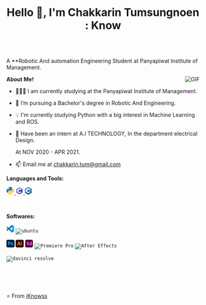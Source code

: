
<div align="center">
<h1 title="hi"> Hello 👋, I'm Chakkarin Tumsungnoen : Know</h1>
</div>


<br />
<br />

A **Robotic And automation Engineering Student at Panyapiwat Institute of Management.

<img align="right" alt="GIF" src="https://i.pinimg.com/originals/5c/92/10/5c9210fa44211b161c56fc11302ca5a2.gif"/>

**About Me!**

- 👨🏽‍💻 I am currently studying at the Panyapiwat Institute of Management.
- 💼 I’m pursuing a Bachelor's degree in Robotic And Engineering.
- :bulb: I'm currently studying Python with a big interest in Machine Learning and ROS. 
- :closed_book: Have been an intern at A.I TECHNOLOGY, In the department electrical Design.

  At NOV 2020 - APR 2021.
- 📫 Email me at [chakkarin.tum@gmail.com](chakkarin.tum@gmail.com)

**Languages and Tools:** 

<a href="https://www.python.org" target="_blank"> <code><img height="20" alt="Python" 
  src="https://github.com/Aakarsh-B/trying-repos/blob/master/python-5.svg?raw=true"/></code>
<a href="https://www.cprogramming.com/" target="_blank"> <code><img height="20" alt="C" 
  src="https://github.com/Aakarsh-B/trying-repos/blob/master/c-programming.png"/></code>
<a href="https://www.w3schools.com/cpp/" target="_blank"> <code><img height="20" alt="C++" 
  src="https://github.com/Aakarsh-B/trying-repos/blob/master/c++.png"/></code> </a>

<br />

**Softwares:**

<code><img height="20" alt="vscode"
           src="https://raw.githubusercontent.com/github/explore/80688e429a7d4ef2fca1e82350fe8e3517d3494d/topics/visual-studio-code/visual-studio-code.png" /></code>
<code><img height="20" alt="ubuntu"
           src="https://upload.wikimedia.org/wikipedia/commons/4/4b/Ubuntu_Kylin_logo.png" /></code>
           
<code><img height="20" alt="Photoshop"
           src="https://github.com/Aakarsh-B/trying-repos/blob/master/photoshop.png?raw=true" /></code>
<code><img height="20" alt="Illustrator"
           src="https://github.com/Aakarsh-B/trying-repos/blob/master/illustrator.png?raw=true" /></code>
<code><img height="20" alt="xd"
           src="https://github.com/Aakarsh-B/trying-repos/blob/master/adobexd.png?raw=true" /></code>
<code><img height="20" alt="Premiere Pro"
           src="https://upload.wikimedia.org/wikipedia/commons/thumb/4/40/Adobe_Premiere_Pro_CC_icon.svg/1200px-Adobe_Premiere_Pro_CC_icon.svg.png" /></code>
<code><img height="20" alt="After Effects"
           src="https://upload.wikimedia.org/wikipedia/commons/thumb/c/cb/Adobe_After_Effects_CC_icon.svg/1051px-Adobe_After_Effects_CC_icon.svg.png" /></code>
           
 <code><img height="20" alt="davinci resolve"
           src="https://is3-ssl.mzstatic.com/image/thumb/Purple114/v4/86/0f/92/860f92fd-84b3-f7a8-dea8-efd004a42323/Resolve.png/1200x630bb.png" /></code>

<br />
<br />
<br />

⭐️ From [iKnowss](https://avatars.githubusercontent.com/u/45513808?v=4)
